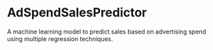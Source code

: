 # AdSpendSalesPredictor
A machine learning model to predict sales based on advertising spend using multiple regression techniques.
